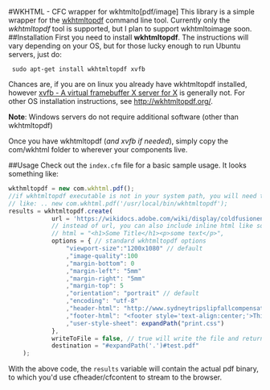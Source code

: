#WKHTML - CFC wrapper for wkhtmlto[pdf/image]
This library is a simple wrapper for the [wkhtmltopdf](http://wkhtmltopdf.org/) command line tool. Currently only the _wkhtmltopdf_ tool is supported, but I plan to support wkhtmltoimage soon.
##Installation
First you need to install __wkhtmltopdf__.  The instructions will vary depending on your OS, but for those lucky enough to run Ubuntu servers, just do:

` sudo apt-get install wkhtmltopdf xvfb`

Chances are, if you are on linux you already have wkhtmltopdf installed, however [xvfb - A virtual framebuffer X server for X](http://www.x.org/archive/X11R7.6/doc/man/man1/Xvfb.1.xhtml) is generally not.
For other OS installation instructions, see http://wkhtmltopdf.org/.

__Note__: Windows servers do not require additional software (other than wkhtmltopdf)

Once you have wkhtmltopdf (_and xvfb if needed_), simply copy the com/wkhtml folder to wherever your components live.

##Usage
Check out the `index.cfm` file for a basic sample usage. It looks something like:
```javascript
wkthmltopdf = new com.wkhtml.pdf(); 
//if wkhtmltopdf executable is not in your system path, you will need to pass it in
// like: .. new com.wkhtml.pdf('/usr/local/bin/wkhtmltopdf');
results = wkhtmltopdf.create(
            url = 'https://wikidocs.adobe.com/wiki/display/coldfusionen/Home',
            // instead of url, you can also include inline html like so:
            // html = "<h1>Some Title</h1><p>some text</p>",
            options = { // standard wkhtmltopdf options
                "viewport-size":"1200x1080" // default
                ,"image-quality":100
                ,"margin-bottom": 0
                ,"margin-left": "5mm"
                ,"margin-right": "5mm"
                ,"margin-top": 5
                ,"orientation": "portrait" // default
                ,"encoding": "utf-8"                
                ,"header-html": "http://www.sydneytripslipfallcompensation.com/images/header.jpg"
                ,"footer-html": "<footer style='text-align:center;'>This, my friend, is a cool footer.</footer>"
                ,"user-style-sheet": expandPath("print.css")
            },
            writeToFile = false, // true will write the file and return a struct containing the path (and other info)
            destination = "#expandPath('.')#test.pdf"
    );
```
With the above code, the `results` variable will contain the actual pdf binary, to which you'd use cfheader/cfcontent to stream to the browser.